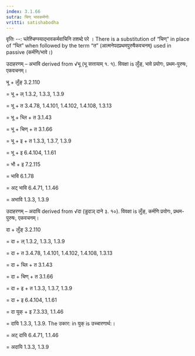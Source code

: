 ```yaml
---
index: 3.1.66
sutra: चिण् भावकर्मणोः
vritti: satishabodha
---
```



वृत्तिः --: च्लेश्चिण्स्याद्भावकर्मवाचिनि तशब्दे परे । There is a substitution of “चिण्” in place of “च्लि” when followed by the term “त” (आत्मनेपदप्रथमपुरुषैकवचनम्) used in passive (कर्मणि/भावे।)


उदाहरणम् – अभावि derived from √भू (भू सत्तायाम् १. १). विवक्षा is लुँङ्, भावे प्रयोगः, प्रथम-पुरुषः, एकवचनम्।


भू + लुँङ् 3.2.110

= भू + ल् 1.3.2, 1.3.3, 1.3.9

= भू + त 3.4.78, 1.4.101, 1.4.102, 1.4.108, 1.3.13

= भू + च्लि + त 3.1.43

= भू + चिण् + त 3.1.66

= भू + इ + त 1.3.3, 1.3.7, 1.3.9

= भू + इ 6.4.104, 1.1.61

= भौ + इ 7.2.115

= भावि 6.1.78

= अट् भावि 6.4.71, 1.1.46

= अभावि 1.3.3, 1.3.9


उदाहरणम् – अदायि derived from √दा (डुदाञ् दाने ३. १०). विवक्षा is लुँङ्, कर्मणि प्रयोगः, प्रथम-पुरुषः, एकवचनम्।

दा + लुँङ् 3.2.110

= दा + ल् 1.3.2, 1.3.3, 1.3.9

= दा + त 3.4.78, 1.4.101, 1.4.102, 1.4.108, 1.3.13

= दा + च्लि + त 3.1.43

= दा + चिण् + त 3.1.66

= दा + इ + त 1.3.3, 1.3.7, 1.3.9

= दा + इ 6.4.104, 1.1.61

= दा युक् + इ 7.3.33, 1.1.46

= दायि 1.3.3, 1.3.9. The उकार: in युक् is उच्चारणार्थ:।

= अट् दायि 6.4.71, 1.1.46

= अदायि 1.3.3, 1.3.9

